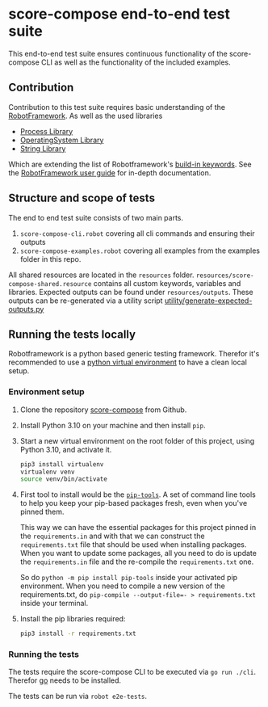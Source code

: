 # score-compose end-to-end test suite

This end-to-end test suite ensures continuous functionality of the score-compose CLI as well as the functionality of the included examples. 

## Contribution
Contribution to this test suite requires basic understanding of the [RobotFramework](www.robotframework.org). As well as the used libraries
- [Process Library](https://robotframework.org/robotframework/latest/libraries/Process.html)
- [OperatingSystem Library](http://robotframework.org/robotframework/latest/libraries/OperatingSystem.html)
- [String Library](http://robotframework.org/robotframework/latest/libraries/String.html)

Which are extending the list of Robotframework's [build-in keywords](http://robotframework.org/robotframework/latest/libraries/BuiltIn.html). 
See the [RobotFramework user guide](http://robotframework.org/robotframework/latest/RobotFrameworkUserGuide.html) for in-depth documentation.

## Structure and scope of tests

The end to end test suite consists of two main parts.
1. `score-compose-cli.robot` covering all cli commands and ensuring their outputs
2. `score-compose-examples.robot` covering all examples from the examples folder in this repo.

All shared resources are located in the `resources` folder.
`resources/score-compose-shared.resource` contains all custom keywords, variables and libraries.
Expected outputs can be found under `resources/outputs`. These outputs can be re-generated via a utility script [utility/generate-expected-outputs.py](utility/generate-expected-outputs.py)

## Running the tests locally
Robotframework is a python based generic testing framework. Therefor it's recommended to use a [python virtual environment](https://docs.python.org/3/library/venv.html) to have a clean local setup.

### Environment setup
1. Clone the repository [score-compose](https://github.com/score-spec/score-compose) from Github.
2. Install Python 3.10 on your machine and then install `pip`.
3. Start a new virtual environment on the root folder of this project, using Python 3.10, and activate it.
   ```bash
   pip3 install virtualenv
   virtualenv venv
   source venv/bin/activate
   ```
4. First tool to install would be the [`pip-tools`](https://github.com/jazzband/pip-tools).
   A set of command line tools to help you keep your pip-based packages fresh, even when you've pinned them.

   This way we can have the essential packages for this project pinned in the `requirements.in` and with that we can construct the
   `requirements.txt` file that should be used when installing packages. When you want to update some packages,
   all you need to do is update the `requirements.in` file and the re-compile the `requirements.txt` one.
   
   So do `python -m pip install pip-tools` inside your activated pip environment.
   When you need to compile a new version of the requirements.txt, do `pip-compile --output-file=- > requirements.txt`
   inside your terminal.
5. Install the pip libraries required:
   ```bash
   pip3 install -r requirements.txt
   ```

### Running the tests
The tests require the score-compose CLI to be executed via `go run ./cli`. Therefor [go](https://go.dev/) needs to be installed.

The tests can be run via `robot e2e-tests`.

